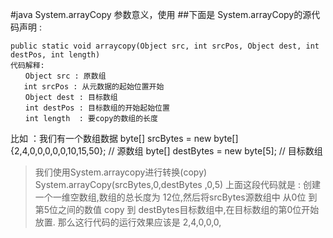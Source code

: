 #java System.arrayCopy 参数意义，使用
##下面是 System.arrayCopy的源代码声明 :

```
public static void arraycopy(Object src, int srcPos, Object dest, int destPos, int length)
代码解释:
　　Object src : 原数组
   int srcPos : 从元数据的起始位置开始
　　Object dest : 目标数组
　　int destPos : 目标数组的开始起始位置
　　int length  : 要copy的数组的长度
```
比如 ：我们有一个数组数据 
	byte[]  srcBytes = new byte[]{2,4,0,0,0,0,0,10,15,50};  // 源数组
	byte[] destBytes = new byte[5]; // 目标数组

>我们使用System.arraycopy进行转换(copy)
System.arrayCopy(srcBytes,0,destBytes ,0,5)
上面这段代码就是 : 创建一个一维空数组,数组的总长度为 12位,然后将srcBytes源数组中 从0位 到 第5位之间的数值 copy 到 destBytes目标数组中,在目标数组的第0位开始放置.
那么这行代码的运行效果应该是 2,4,0,0,0,